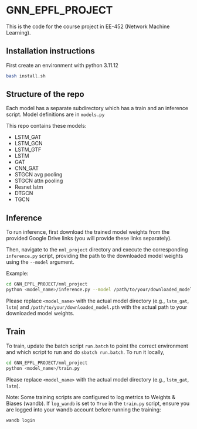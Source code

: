 # GNN_EPFL_PROJECT

This is the code for the course project in EE-452 (Network Machine Learning).

## Installation instructions

First create an environment with python 3.11.12

```bash
bash install.sh
```

## Structure of the repo

Each model has a separate subdirectory which has a train and an inference script. Model definitions are in `models.py`

This repo contains these models:

*   LSTM_GAT
*   LSTM_GCN
*   LSTM_GTF
*   LSTM
*   GAT
*   CNN_GAT
*   STGCN avg pooling
*   STGCN attn pooling
*   Resnet lstm
*   DTGCN
*   TGCN

## Inference

To run inference, first download the trained model weights from the provided Google Drive links (you will provide these links separately).

Then, navigate to the `nml_project` directory and execute the corresponding `inference.py` script, providing the path to the downloaded model weights using the `--model` argument.

Example:

```bash
cd GNN_EPFL_PROJECT/nml_project
python <model_name>/inference.py --model /path/to/your/downloaded_model.pth
```

Please replace `<model_name>` with the actual model directory (e.g., `lstm_gat`, `lstm`) and `/path/to/your/downloaded_model.pth` with the actual path to your downloaded model weights.

## Train

To train, update the batch script `run.batch` to point the correct environment and which script to run and do `sbatch run.batch`. To run it locally,

```bash
cd GNN_EPFL_PROJECT/nml_project
python <model_name>/train.py
```

Please replace `<model_name>` with the actual model directory (e.g., `lstm_gat`, `lstm`).

Note: Some training scripts are configured to log metrics to Weights & Biases (wandb). If `log_wandb` is set to `True` in the `train.py` script, ensure you are logged into your wandb account before running the training:

```bash
wandb login
```
